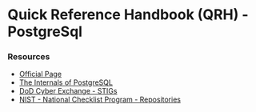 # Quick Reference Handbook (QRH) - PostgreSql

### Resources

* [Official Page](https://www.postgresql.org/)
* [The Internals of PostgreSQL](https://www.interdb.jp/pg/)
* [DoD Cyber Exchange - STIGs](https://public.cyber.mil/stigs/downloads/)
* [NIST - National Checklist Program - Repositories](https://ncp.nist.gov/repository)
